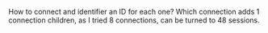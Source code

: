 How to connect and identifier an ID for each one?
Which connection adds 1 connection children, as I tried 8 connections, can be turned to 48 sessions.
